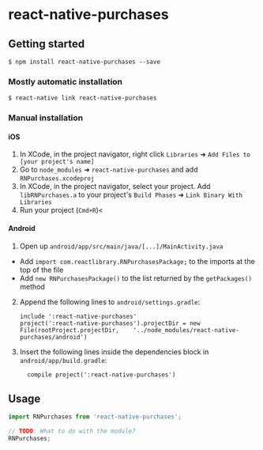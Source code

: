 
# react-native-purchases

## Getting started

`$ npm install react-native-purchases --save`

### Mostly automatic installation

`$ react-native link react-native-purchases`

### Manual installation


#### iOS

1. In XCode, in the project navigator, right click `Libraries` ➜ `Add Files to [your project's name]`
2. Go to `node_modules` ➜ `react-native-purchases` and add `RNPurchases.xcodeproj`
3. In XCode, in the project navigator, select your project. Add `libRNPurchases.a` to your project's `Build Phases` ➜ `Link Binary With Libraries`
4. Run your project (`Cmd+R`)<

#### Android

1. Open up `android/app/src/main/java/[...]/MainActivity.java`
  - Add `import com.reactlibrary.RNPurchasesPackage;` to the imports at the top of the file
  - Add `new RNPurchasesPackage()` to the list returned by the `getPackages()` method
2. Append the following lines to `android/settings.gradle`:
  	```
  	include ':react-native-purchases'
  	project(':react-native-purchases').projectDir = new File(rootProject.projectDir, 	'../node_modules/react-native-purchases/android')
  	```
3. Insert the following lines inside the dependencies block in `android/app/build.gradle`:
  	```
      compile project(':react-native-purchases')
  	```

## Usage
```javascript
import RNPurchases from 'react-native-purchases';

// TODO: What to do with the module?
RNPurchases;
```
  